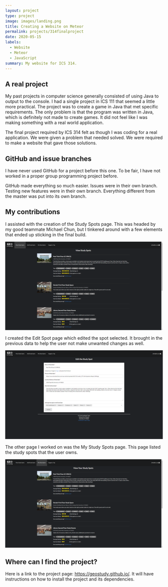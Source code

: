 ```yaml
---
layout: project
type: project
image: images/landing.png
title: Creating a Website on Meteor
permalink: projects/314finalproject
date: 2020-05-15
labels:
  - Website
  - Meteor
  - JavaScript
summary: My website for ICS 314.
---
```


## A real project

My past projects in computer science generally consisted of using Java to output to the console. I had a single project in ICS 111 that seemed a little more practical. The project was to create a game in Java that met specific requirements. The only problem is that the program was written in Java, which is definitely not made to create games. It did not feel like I was making something with a real world application.

The final project required by ICS 314 felt as though I was coding for a real application. We were given a problem that needed solved. We were required to make a website that gave those solutions.

## GitHub and issue branches

I have never used GitHub for a project before this one. To be fair, I have not worked in a proper group programming project before.

GitHub made everything so much easier. Issues were in their own branch. Testing new features were in their own branch. Everything different from the master was put into its own branch.

## My contributions

I assisted with the creation of the Study Spots page. This was headed by my good teammate Michael Chun, but I tinkered around with a few elements that ended up sticking in the final build.

<img class="ui large rounded image" src="../images/study-spots.png">

I created the Edit Spot page which edited the spot selected. It brought in the previous data to help the user not make unwanted changes as well.

<img class="ui large rounded image" src="../images/edit-study-spot.png">

The other page I worked on was the My Study Spots page. This page listed the study spots that the user owns.

<img class="ui large rounded image" src="../images/my-study-spots.png">

## Where can I find the project?

Here is a link to the project page: https://geostudy.github.io/. It will have instructions on how to install the project and its dependencies.

